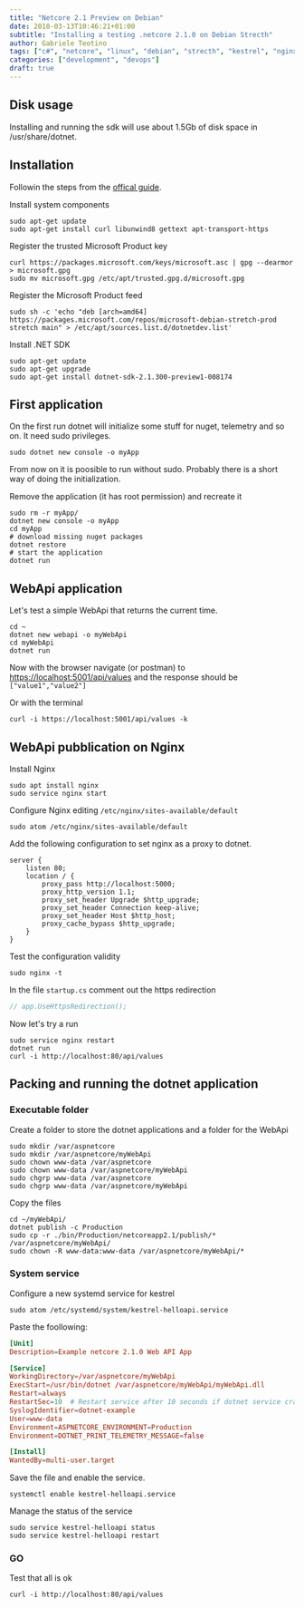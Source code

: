 ```yaml
---
title: "Netcore 2.1 Preview on Debian"
date: 2018-03-13T10:46:21+01:00
subtitle: "Installing a testing .netcore 2.1.0 on Debian Strecth"
author: Gabriele Teotino
tags: ["c#", "netcore", "linux", "debian", "strecth", "kestrel", "nginx"]
categories: ["development", "devops"]
draft: true
---
```


## Disk usage

Installing and running the sdk will use about 1.5Gb of disk space in /usr/share/dotnet.

## Installation

Followin the steps from the [offical guide](https://www.microsoft.com/net/download/linux-package-manager/debian9/sdk-2.1.300-preview1).

Install system components
```shell
sudo apt-get update
sudo apt-get install curl libunwind8 gettext apt-transport-https
```

Register the trusted Microsoft Product key
```shell
curl https://packages.microsoft.com/keys/microsoft.asc | gpg --dearmor > microsoft.gpg
sudo mv microsoft.gpg /etc/apt/trusted.gpg.d/microsoft.gpg
```

Register the Microsoft Product feed
```shell
sudo sh -c 'echo "deb [arch=amd64] https://packages.microsoft.com/repos/microsoft-debian-stretch-prod stretch main" > /etc/apt/sources.list.d/dotnetdev.list'
```

Install .NET SDK

```shell
sudo apt-get update
sudo apt-get upgrade
sudo apt-get install dotnet-sdk-2.1.300-preview1-008174
```

## First application

On the first run dotnet will initialize some stuff for nuget, telemetry and so on. It need sudo privileges.

```shell
sudo dotnet new console -o myApp
```

From now on it is poosible to run without sudo. Probably there is a short way of doing the initialization.

Remove the application (it has root permission) and recreate it
```shell
sudo rm -r myApp/
dotnet new console -o myApp
cd myApp
# download missing nuget packages
dotnet restore
# start the application
dotnet run
```

## WebApi application

Let's test a simple WebApi that returns the current time.

```shell
cd ~
dotnet new webapi -o myWebApi
cd myWebApi
dotnet run
```

Now with the browser navigate (or postman) to [https://localhost:5001/api/values](https://localhost:5001/api/values) and the response should be `["value1","value2"]`

Or with the terminal
```shell
curl -i https://localhost:5001/api/values -k
```

## WebApi pubblication on Nginx

Install Nginx
```shell
sudo apt install nginx
sudo service nginx start
```

Configure Nginx editing `/etc/nginx/sites-available/default`
```shell
sudo atom /etc/nginx/sites-available/default
```

Add the following configuration to set nginx as a proxy to dotnet.
```
server {
    listen 80;
    location / {
        proxy_pass http://localhost:5000;
        proxy_http_version 1.1;
        proxy_set_header Upgrade $http_upgrade;
        proxy_set_header Connection keep-alive;
        proxy_set_header Host $http_host;
        proxy_cache_bypass $http_upgrade;
    }
}
```

Test the configuration validity
```shell
sudo nginx -t
```

In the file `startup.cs` comment out the https redirection
```c#
// app.UseHttpsRedirection();
```

Now let's try a run
```shell
sudo service nginx restart
dotnet run
curl -i http://localhost:80/api/values
```

## Packing and running the dotnet application

### Executable folder
Create a folder to store the dotnet applications and a folder for the WebApi

```shell
sudo mkdir /var/aspnetcore
sudo mkdir /var/aspnetcore/myWebApi
sudo chown www-data /var/aspnetcore
sudo chown www-data /var/aspnetcore/myWebApi
sudo chgrp www-data /var/aspnetcore
sudo chgrp www-data /var/aspnetcore/myWebApi
```

Copy the files
```shell
cd ~/myWebApi/
dotnet publish -c Production
sudo cp -r ./bin/Production/netcoreapp2.1/publish/* /var/aspnetcore/myWebApi/
sudo chown -R www-data:www-data /var/aspnetcore/myWebApi/*
```

### System service
Configure a new systemd service for kestrel
```shell
sudo atom /etc/systemd/system/kestrel-helloapi.service
```

Paste the foollowing:
```toml
[Unit]
Description=Example netcore 2.1.0 Web API App

[Service]
WorkingDirectory=/var/aspnetcore/myWebApi
ExecStart=/usr/bin/dotnet /var/aspnetcore/myWebApi/myWebApi.dll
Restart=always
RestartSec=10  # Restart service after 10 seconds if dotnet service crashes
SyslogIdentifier=dotnet-example
User=www-data
Environment=ASPNETCORE_ENVIRONMENT=Production
Environment=DOTNET_PRINT_TELEMETRY_MESSAGE=false

[Install]
WantedBy=multi-user.target
```

Save the file and enable the service.
```shell
systemctl enable kestrel-helloapi.service
```

Manage the status of the service
```shell
sudo service kestrel-helloapi status
sudo service kestrel-helloapi restart
```

### GO
Test that all is ok
```shell
curl -i http://localhost:80/api/values
```
